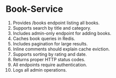 # Book-Service

1. Provides /books endpoint listing all books.
2. Supports search by title and category.
3. Includes admin-only endpoint for adding books.
4. Caches book queries in Redis.
5. Includes pagination for large results.
6. Inline comments should explain cache eviction.
7. Supports sorting by rating and date.
8. Returns proper HTTP status codes.
9. All endpoints require authentication.
10. Logs all admin operations.